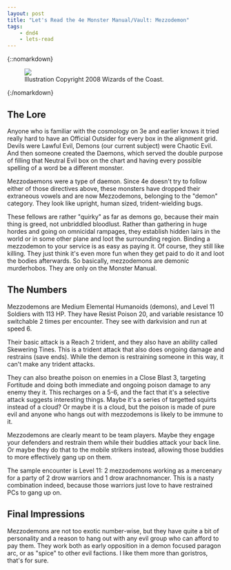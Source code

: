 ```yaml
---
layout: post
title: "Let's Read the 4e Monster Manual/Vault: Mezzodemon"
tags:
    - dnd4
    - lets-read
---
```


{::nomarkdown}
<figure class="left">
  <img src="{{ "/assets/wir-mm-4e-mezzodemon.png" | absolute_url }}"/>
  <figcaption>Illustration Copyright 2008 Wizards of the Coast.</figcaption>
</figure>
{:/nomarkdown}

## The Lore

Anyone who is familiar with the cosmology on 3e and earlier knows it tried
really hard to have an Official Outsider for every box in the alignment
grid. Devils were Lawful Evil, Demons (our current subject) were Chaotic
Evil. And then someone created the Daemons, which served the double purpose of
filling that Neutral Evil box on the chart and having every possible spelling of
a word be a different monster.

Mezzodaemons were a type of daemon. Since 4e doesn't try to follow either of
those directives above, these monsters have dropped their extraneous vowels and
are now Mezzodemons, belonging to the "demon" category. They look like upright,
human sized, trident-wielding bugs.

These fellows are rather "quirky" as far as demons go, because their main thing
is greed, not unbriddled bloodlust. Rather than gathering in huge hordes and
going on omnicidal rampages, they establish hidden lairs in the world or in some
other plane and loot the surrounding region. Binding a mezzodemon to your
service is as easy as paying it. Of course, they still like killing. They just
think it's even more fun when they get paid to do it and loot the bodies
afterwards. So basically, mezzodemons are demonic murderhobos. They are only on
the Monster Manual.

## The Numbers

Mezzodemons are Medium Elemental Humanoids (demons), and Level 11 Soldiers with
113 HP. They have Resist Poison 20, and variable resistance 10 switchable 2
times per encounter. They see with darkvision and run at speed 6.

Their basic attack is a Reach 2 trident, and they also have an ability called
Skewering Tines. This is a trident attack that also does ongoing damage and
restrains (save ends). While the demon is restraining someone in this way, it
can't make any trident attacks.

They can also breathe poison on enemies in a Close Blast 3, targeting Fortitude
and doing both immediate and ongoing poison damage to any enemy they it. This
recharges on a 5-6, and the fact that it's a selective attack suggests
interesting things. Maybe it's a series of targetted squirts instead of a cloud?
Or maybe it is a cloud, but the poison is made of pure evil and anyone who hangs
out with mezzodemons is likely to be immune to it.

Mezzodemons are clearly meant to be team players. Maybe they engage your
defenders and restrain them while their buddies attack your back line. Or maybe
they do that to the mobile strikers instead, allowing those buddies to more
effectively gang up on them.

The sample encounter is Level 11: 2 mezzodemons working as a mercenary for a
party of 2 drow warriors and 1 drow arachnomancer. This is a nasty combination
indeed, because those warriors just love to have restrained PCs to gang up on.

## Final Impressions

Mezzodemons are not too exotic number-wise, but they have quite a bit of
personality and a reason to hang out with any evil group who can afford to pay
them. They work both as early opposition in a demon focused paragon arc, or as
"spice" to other evil factions. I like them more than goristros, that's for
sure.
